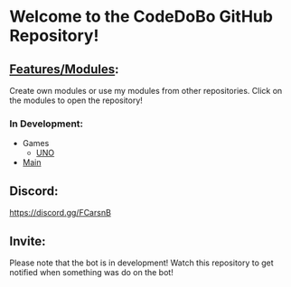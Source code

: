 # Welcome to the CodeDoBo GitHub Repository!

## [Features/Modules](modules):

Create own modules or use my modules from other repositories. Click on the modules to open the repository!

### In Development:
- Games
    - [UNO](https://github.com/codedobo/codedobo-uno)
- [Main](modules/main)

## Discord:

<https://discord.gg/FCarsnB>

## Invite:

Please note that the bot is in development! Watch this repository to get notified when something was do on the bot!